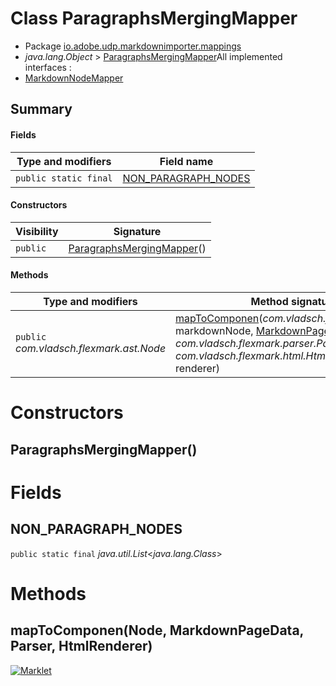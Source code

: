 # Class ParagraphsMergingMapper

* Package [io.adobe.udp.markdownimporter.mappings](README.html)
* *java.lang.Object* > [ParagraphsMergingMapper](ParagraphsMergingMapper.html)All implemented interfaces :
* [MarkdownNodeMapper](MarkdownNodeMapper.html)




## Summary
#### Fields
| Type and modifiers | Field name |
| --- | --- |
| `public static final` | [NON_PARAGRAPH_NODES](#non_paragraph_nodes) |

#### Constructors
| Visibility | Signature |
| --- | --- |
| `public` | [ParagraphsMergingMapper](#paragraphsmergingmapper)() |

#### Methods
| Type and modifiers | Method signature |
| --- | --- |
| `public` *com.vladsch.flexmark.ast.Node* | [mapToComponen](#maptocomponennode-markdownpagedata-parser-htmlrenderer)(*com.vladsch.flexmark.ast.Node* markdownNode, [MarkdownPageData](../MarkdownPageData.html) pageData, *com.vladsch.flexmark.parser.Parser* parser, *com.vladsch.flexmark.html.HtmlRenderer* renderer) |



# Constructors
## ParagraphsMergingMapper()





# Fields
## NON_PARAGRAPH_NODES
`public static final` *java.util.List*<*java.lang.Class*>





# Methods
## mapToComponen(Node, MarkdownPageData, Parser, HtmlRenderer)





[![Marklet](https://img.shields.io/badge/Generated%20by-Marklet-green.svg)](https://github.com/Faylixe/marklet)